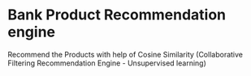 # Bank Product Recommendation engine
Recommend the Products with help of Cosine Similarity (Collaborative Filtering Recommendation Engine - Unsupervised learning)

